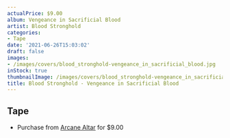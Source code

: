 ```yaml
---
actualPrice: $9.00
album: Vengeance in Sacrificial Blood
artist: Blood Stronghold
categories:
- Tape
date: '2021-06-26T15:03:02'
draft: false
images:
- /images/covers/blood_stronghold-vengeance_in_sacrificial_blood.jpg
inStock: true
thumbnailImage: /images/covers/blood_stronghold-vengeance_in_sacrificial_blood-thumb.jpg
title: Blood Stronghold - Vengeance in Sacrificial Blood
---
```


## Tape
* Purchase from [Arcane Altar](https://arcanealtar.bigcartel.com/product/blood-stronghold-vengeance-in-sacrificial-blood-tape) for $9.00
